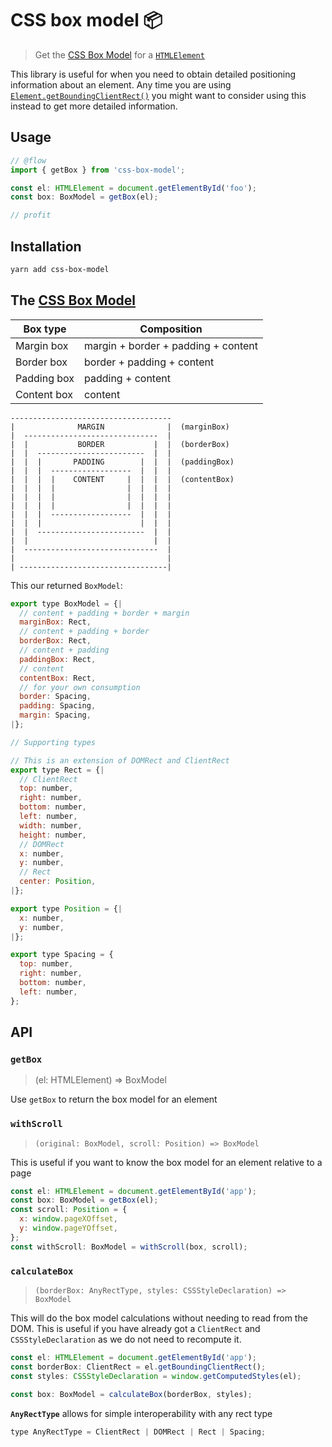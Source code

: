# CSS box model 📦

> Get the [CSS Box Model](https://developer.mozilla.org/en-US/docs/Web/CSS/CSS_Box_Model/Introduction_to_the_CSS_box_model) for a [`HTMLElement`](https://developer.mozilla.org/en-US/docs/Web/API/HTMLElement)

This library is useful for when you need to obtain detailed positioning information about an element. Any time you are using [`Element.getBoundingClientRect()`](https://developer.mozilla.org/en-US/docs/Web/API/Element/getBoundingClientRect) you might want to consider using this instead to get more detailed information.

## Usage

```js
// @flow
import { getBox } from 'css-box-model';

const el: HTMLElement = document.getElementById('foo');
const box: BoxModel = getBox(el);

// profit
```

## Installation

```bash
yarn add css-box-model
```

## The [CSS Box Model](https://developer.mozilla.org/en-US/docs/Web/CSS/CSS_Box_Model/Introduction_to_the_CSS_box_model)

| Box type    | Composition                         |
| ----------- | ----------------------------------- |
| Margin box  | margin + border + padding + content |
| Border box  | border + padding + content          |
| Padding box | padding + content                   |
| Content box | content                             |

```
------------------------------------
|              MARGIN              |  (marginBox)
|  ------------------------------  |
|  |           BORDER           |  |  (borderBox)
|  |  ------------------------  |  |
|  |  |       PADDING        |  |  |  (paddingBox)
|  |  |  ------------------  |  |  |
|  |  |  |    CONTENT     |  |  |  |  (contentBox)
|  |  |  |                |  |  |  |
|  |  |  |                |  |  |  |
|  |  |  |                |  |  |  |
|  |  |  ------------------  |  |  |
|  |  |                      |  |  |
|  |  ------------------------  |  |
|  |                            |  |
|  ------------------------------  |
|                                  |
| ---------------------------------|
```

This our returned `BoxModel`:

```js
export type BoxModel = {|
  // content + padding + border + margin
  marginBox: Rect,
  // content + padding + border
  borderBox: Rect,
  // content + padding
  paddingBox: Rect,
  // content
  contentBox: Rect,
  // for your own consumption
  border: Spacing,
  padding: Spacing,
  margin: Spacing,
|};

// Supporting types

// This is an extension of DOMRect and ClientRect
export type Rect = {|
  // ClientRect
  top: number,
  right: number,
  bottom: number,
  left: number,
  width: number,
  height: number,
  // DOMRect
  x: number,
  y: number,
  // Rect
  center: Position,
|};

export type Position = {|
  x: number,
  y: number,
|};

export type Spacing = {
  top: number,
  right: number,
  bottom: number,
  left: number,
};
```

## API

### `getBox`

> (el: HTMLElement) => BoxModel

Use `getBox` to return the box model for an element

### `withScroll`

> `(original: BoxModel, scroll: Position) => BoxModel`

This is useful if you want to know the box model for an element relative to a page

```js
const el: HTMLElement = document.getElementById('app');
const box: BoxModel = getBox(el);
const scroll: Position = {
  x: window.pageXOffset,
  y: window.pageYOffset,
};
const withScroll: BoxModel = withScroll(box, scroll);
```

### `calculateBox`

> `(borderBox: AnyRectType, styles: CSSStyleDeclaration) => BoxModel`

This will do the box model calculations without needing to read from the DOM. This is useful if you have already got a `ClientRect` and `CSSStyleDeclaration` as we do not need to recompute it.

```js
const el: HTMLElement = document.getElementById('app');
const borderBox: ClientRect = el.getBoundingClientRect();
const styles: CSSStyleDeclaration = window.getComputedStyles(el);

const box: BoxModel = calculateBox(borderBox, styles);
```

**`AnyRectType`** allows for simple interoperability with any rect type

```js
type AnyRectType = ClientRect | DOMRect | Rect | Spacing;
```
